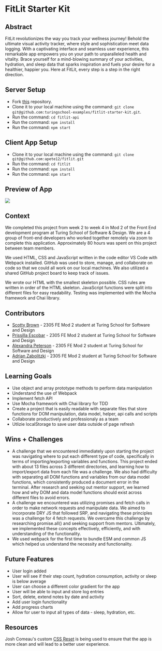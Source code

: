 # FitLit Starter Kit

## Abstract
FitLit revolutionizes the way you track your wellness journey! Behold the ultimate visual activity tracker, where style and sophistication meet data logging. With a captivating interface and seamless user experience, this remarkable app empowers you on your path to unparalleled health and vitality. Brace yourself for a mind-blowing summary of your activities, hydration, and sleep data that sparks inspiration and fuels your desire for a healthier, happier you. Here at FitLit, every step is a step in the right direction.

## Server Setup
- Fork [this](https://github.com/turingschool-examples/fitlit-starter-kit.git) repository. 
- Clone it to your local machine using the command: `git clone git@github.com:turingschool-examples/fitlit-starter-kit.git`.
- Run the command: `cd fitlit-api`
- Run the command: `npm install`
- Run the command: `npm start`


## Client App Setup
- Clone it to your local machine using the command: `git clone git@github.com:apete12/fitlit.git`
- Run the command: `cd fitlit`
- Run the command: `npm install`
- Run the command: `npm start`

## Preview of App
![](https://media.giphy.com/media/jDkpjC6KrIeqh4Mpxi/giphy.gif)

## Context
We completed this project from week 2 to week 4 in Mod 2 of the Front End development program at Turing School of Software & Design. We are a 4 group of front-end developers who worked together remotely via zoom to complete this application. Approximately 80 hours was spent on this project between team members. 

We used HTML, CSS and JavaScript written in the code editor VS Code with Webpack installed. GitHub was used to store, manage, and collaborate on code so that we could all work on our local machines. We also utilized a shared GitHub project board to keep track of issues.

We wrote our HTML with the smallest skeleton possible. CSS rules are written in order of the HTML skeleton. JavaScript functions were split into different files for easy readability. Testing was implemented with the Mocha framework and Chai library. 

## Contributors
- [Scotty Brown](https://github.com/Scotty-Brown) - 2305 FE Mod 2 student at Turing School for Software and Design
- [Prissilla Escobar](https://github.com/prissilla-escobar) - 2305 FE Mod 2 student at Turing School for Software and Design
- [Alexandra Peterson](https://github.com/apete12) - 2305 FE Mod 2 student at Turing School for Software and Design
- [Adrian Zabolitzki](https://github.com/ganuza) - 2305 FE Mod 2 student at Turing School for Software and Design

## Learning Goals
- Use object and array prototype methods to perform data manipulation
- Understand the use of Webpack
- Implement fetch API
- Use Mocha framework with Chai library for TDD
- Create a project that is easily readable with separate files that store functions for DOM manipulation, data model, helper, api calls and scripts
- Collaborate productively and professionaly as a team
- Utlizie localStorage to save user data outside of page refresh

## Wins + Challenges
- A challenge that we encountered immediately upon starting the project was navigating where to put each different type of code, specifically in terms of importing/exporting variables and functions. This project ended with about 13 files across 3 different directories, and learning how to import/export data from each file was a challenge. We also had difficulty with separating all DOM functions and variables from our data model functions, which consistently produced a document error in the terminal. After research and seeking out mentor support, we learned how and why DOM and data model functions should exist across different files to avoid errors. 
- A challenge we encountered was utilizing promises and fetch calls in order to make network requests and manipulate data. We aimed to incorporate DRY JS that followed SRP, and navigating these principles was a challenge for 4 fetch requests. We overcame this challenge by researching promise.all() and seeking support from mentors. Ultimately, we implemented these concepts effectively, efficiently, and with understanding of the functionality. 
- We used webpack for the first time to bundle ESM and common JS which helped us understand the necessity and functionality.

## Future Features
- User login added
- User will see if their step count, hydration consumption, activity or sleep is below average
- User can choose a different color gradient for the app
- User will be able to input and store log entries
- Sort, delete, extend notes by date and activity
- Add user login functionality
- Add progress charts
- Allow for user to input all types of data - sleep, hydration, etc.

## Resources
Josh Comeau's custom [CSS Reset](https://www.joshwcomeau.com/css/custom-css-reset/) is being used to ensure that the app is more clean and will lead to a better user experience.     

